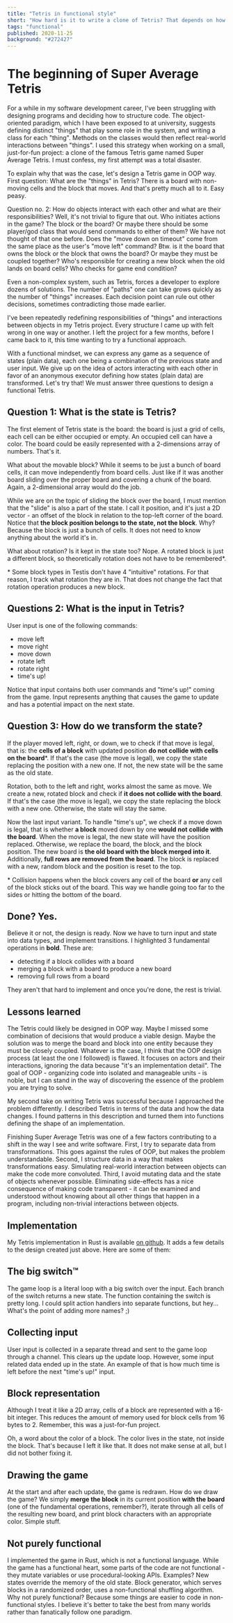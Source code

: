```yaml
---
title: "Tetris in functional style"
short: "How hard is it to write a clone of Tetris? That depends on how you approach that challenge. After one unsuccessful attempt, I decided to write Tetris is a functional style. This is a story of how a just-for-fun project changed they way I see and write software."
tags: "functional"
published: 2020-11-25
background: "#272427"
---
```


# The beginning of Super Average Tetris

For a while in my software development career, I've been struggling with designing programs and deciding how to structure code. The object-oriented paradigm, which I have been exposed to at university, suggests defining distinct "things" that play some role in the system, and writing a class for each "thing". Methods on the classes would then reflect real-world interactions between "things". I used this strategy when working on a small, just-for-fun project: a clone of the famous Tetris game named Super Average Tetris. I must confess, my first attempt was a total disaster.

To explain why that was the case, let's design a Tetris game in OOP way. First question: What are the "things" in Tetris? There is a board with non-moving cells and the block that moves. And that's pretty much all to it. Easy peasy.

Question no. 2: How do objects interact with each other and what are their responsibilities? Well, it's not trivial to figure that out. Who initiates actions in the game? The block or the board? Or maybe there should be some player/god class that would send commands to either of them? We have not thought of that one before. Does the "move down on timeout" come from the same place as the user's "move left" command? Btw. is it the board that owns the block or the block that owns the board? Or maybe they must be coupled together? Who's responsible for creating a new block when the old lands on board cells? Who checks for game end condition?

Even a non-complex system, such as Tetris, forces a developer to explore dozens of solutions. The number of "paths" one can take grows quickly as the number of "things" increases. Each decision point can rule out other decisions, sometimes contradicting those made earlier.

I've been repeatedly redefining responsibilities of "things" and interactions between objects in my Tetris project. Every structure I came up with felt wrong in one way or another. I left the project for a few months, before I came back to it, this time wanting to try a functional approach.

With a functional mindset, we can express any game as a sequence of states (plain data), each one being a combination of the previous state and user input. We give up on the idea of actors interacting with each other in favor of an anonymous executor defining how states (plain data) are transformed. Let's try that! We must answer three questions to design a functional Tetris.

## Question 1: What is the state is Tetris?

The first element of Tetris state is the board: the board is just a grid of cells, each cell can be either occupied or empty. An occupied cell can have a color. The board could be easily represented with a 2-dimensions array of numbers. That's it.

What about the movable block? While it seems to be just a bunch of board cells, it can move independently from board cells. Just like if it was another board sliding over the proper board and covering a chunk of the board. Again, a 2-dimensional array would do the job.

While we are on the topic of sliding the block over the board, I must mention that the "slide" is also a part of the state. I call it position, and it's just a 2D vector - an offset of the block in relation to the top-left corner of the board. Notice that **the block position belongs to the state, not the block**. Why? Because the block is just a bunch of cells. It does not need to know anything about the world it's in.

What about rotation? Is it kept in the state too? Nope. A rotated block is just a different block, so theoretically rotation does not have to be remembered*.

\* Some block types in Testis don't have 4 "intuitive" rotations. For that reason, I track what rotation they are in. That does not change the fact that rotation operation produces a new block.

## Questions 2: What is the input in Tetris?

User input is one of the following commands:
- move left
- move right
- move down
- rotate left
- rotate right
- time's up!

Notice that input contains both user commands and "time's up!" coming from the game. Input represents anything that causes the game to update and has a potential impact on the next state.

## Question 3: How do we transform the state?

If the player moved left, right, or down, we to check if that move is legal, that is: the **cells of a block** with updated position **do not collide with cells on the board**\*. If that's the case (the move is legal), we copy the state replacing the position with a new one. If not, the new state will be the same as the old state.

Rotation, both to the left and right, works almost the same as move. We create a new, rotated block and check if **it does not collide with the board**. If that's the case (the move is legal), we copy the state replacing the block with a new one. Otherwise, the state will stay the same.

Now the last input variant. To handle "time's up", we check if a move down is legal, that is whether **a block** moved down by one **would not collide with the board**. When the move is legal, the new state will have the position replaced. Otherwise, we replace the board, the block, and the block position. The new board is **the old board with the block merged into it**. Additionally, **full rows are removed from the board**. The block is replaced with a new, random block and the position is reset to the top.

\* Collision happens when the block covers any cell of the board **or** any cell of the block sticks out of the board. This way we handle going too far to the sides or hitting the bottom of the board.

## Done? Yes.

Believe it or not, the design is ready. Now we have to turn input and state into data types, and implement transitions. I highlighted 3 fundamental operations in **bold**. These are:

- detecting if a block collides with a board
- merging a block with a board to produce a new board
- removing full rows from a board

They aren't that hard to implement and once you're done, the rest is trivial.

## Lessons learned

The Tetris could likely be designed in OOP way. Maybe I missed some combination of decisions that would produce a viable design. Maybe the solution was to merge the board and block into one entity because they must be closely coupled. Whatever is the case, I think that the OOP design process (at least the one I followed) is flawed. It focuses on actors and their interactions, ignoring the data because "it's an implementation detail". The goal of OOP - organizing code into isolated and manageable units - is noble, but I can stand in the way of discovering the essence of the problem you are trying to solve.

My second take on writing Tetris was successful because I approached the problem differently. I described Tetris in terms of the data and how the data changes. I found patterns in this description and turned them into functions defining the shape of an implementation.

Finishing Super Average Tetris was one of a few factors contributing to a shift in the way I see and write software. First, I try to separate data from transformations. This goes against the rules of OOP, but makes the problem understandable. Second, I structure data in a way that makes transformations easy. Simulating real-world interaction between objects can make the code more convoluted. Third, I avoid mutating data and the state of objects whenever possible. Eliminating side-effects has a nice consequence of making code transparent - it can be examined and understood without knowing about all other things that happen in a program, including non-trivial interactions between objects.

## Implementation

My Tetris implementation in Rust is available [on github](https://github.com/prk3/super-average-tetris). It adds a few details to the design created just above. Here are some of them:

## The big switch™

The game loop is a literal loop with a big switch over the input. Each branch of the switch returns a new state. The function containing the switch is pretty long. I could split action handlers into separate functions, but hey... What's the point of adding more names? ;)

## Collecting input

User input is collected in a separate thread and sent to the game loop through a channel. This clears up the update loop. However, some input related data ended up in the state. An example of that is how much time is left before the next "time's up!" input.

## Block representation

Although I treat it like a 2D array, cells of a block are represented with a 16-bit integer. This reduces the amount of memory used for block cells from 16 bytes to 2. Remember, this was a just-for-fun project.

Oh, a word about the color of a block. The color lives in the state, not inside the block. That's because I left it like that. It does not make sense at all, but I did not bother fixing it.

## Drawing the game

At the start and after each update, the game is redrawn. How do we draw the game? We simply **merge the block** in its current position **with the board** (one of the fundamental operations, remember?), iterate through all cells of the resulting new board, and print block characters with an appropriate color. Simple stuff.

## Not purely functional

I implemented the game in Rust, which is not a functional language. While the game has a functional heart, some parts of the code are not functional - they mutate variables or use procedural-looking APIs. Examples? New states override the memory of the old state. Block generator, which serves blocks in a randomized order, uses a non-functional shuffling algorithm. Why not purely functional? Because some things are easier to code in non-functional styles. I believe it's better to take the best from many worlds rather than fanatically follow one paradigm.

